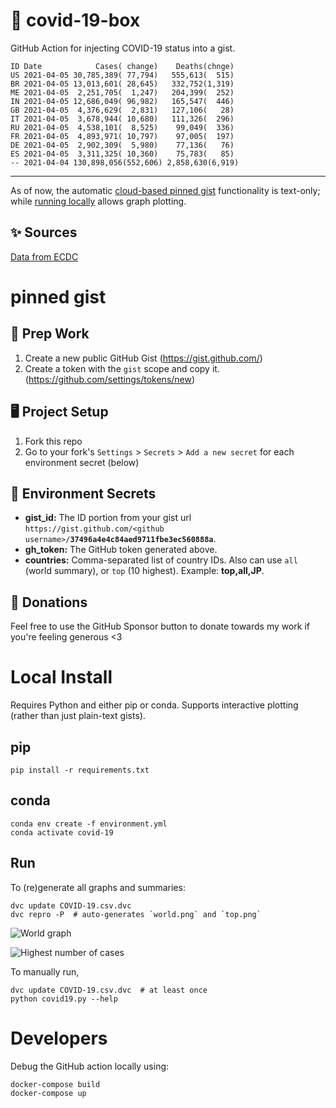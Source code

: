 # 🏥 covid-19-box

GitHub Action for injecting COVID-19 status into a gist.

```
ID Date            Cases( change)    Deaths(chnge)
US 2021-04-05 30,785,389( 77,794)   555,613(  515)
BR 2021-04-05 13,013,601( 28,645)   332,752(1,319)
ME 2021-04-05  2,251,705(  1,247)   204,399(  252)
IN 2021-04-05 12,686,049( 96,982)   165,547(  446)
GB 2021-04-05  4,376,629(  2,831)   127,106(   28)
IT 2021-04-05  3,678,944( 10,680)   111,326(  296)
RU 2021-04-05  4,538,101(  8,525)    99,049(  336)
FR 2021-04-05  4,893,971( 10,797)    97,005(  197)
DE 2021-04-05  2,902,309(  5,980)    77,136(   76)
ES 2021-04-05  3,311,325( 10,360)    75,783(   85)
-- 2021-04-04 130,898,056(552,606) 2,858,630(6,919)
```

---

As of now, the automatic [cloud-based pinned gist](#pinned-gist) functionality is text-only;
while [running locally](#local-install) allows graph plotting.

## ✨ Sources

[Data from ECDC](https://www.ecdc.europa.eu/en/publications-data/download-todays-data-geographic-distribution-covid-19-cases-worldwide)

# pinned gist

## 🎒 Prep Work
1. Create a new public GitHub Gist (https://gist.github.com/)
1. Create a token with the `gist` scope and copy it. (https://github.com/settings/tokens/new)

## 🖥 Project Setup
1. Fork this repo
1. Go to your fork's `Settings` > `Secrets` > `Add a new secret` for each environment secret (below)

## 🤫 Environment Secrets
- **gist_id:** The ID portion from your gist url `https://gist.github.com/<github username>/`**`37496a4e4c84aed9711fbe3ec560888a`**.
- **gh_token:** The GitHub token generated above.
- **countries:** Comma-separated list of country IDs. Also can use `all` (world summary), or `top` (10 highest). Example: **top,all,JP**.

## 💸 Donations

Feel free to use the GitHub Sponsor button to donate towards my work if you're feeling generous <3

# Local Install

Requires Python and either pip or conda. Supports interactive plotting (rather than just plain-text gists).

## pip

```
pip install -r requirements.txt
```

## conda

```
conda env create -f environment.yml
conda activate covid-19
```

## Run

To (re)generate all graphs and summaries:

```
dvc update COVID-19.csv.dvc
dvc repro -P  # auto-generates `world.png` and `top.png`
```

![World graph](world.png)

![Highest number of cases](top.png)

To manually run,

```
dvc update COVID-19.csv.dvc  # at least once
python covid19.py --help
```

# Developers

Debug the GitHub action locally using:

```
docker-compose build
docker-compose up
```

